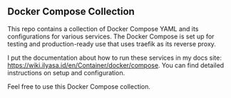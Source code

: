 ## Docker Compose Collection

This repo contains a collection of Docker Compose YAML and its configurations for various services. The Docker Compose is set up for testing and production-ready use that uses traefik as its reverse proxy.

I put the documentation about how to run these services in my docs site: https://wiki.ilyasa.id/en/Container/docker/compose. You can find detailed instructions on setup and configuration. 

Feel free to use this Docker Compose collection.

